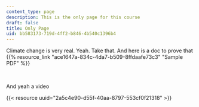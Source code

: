 ```yaml
---
content_type: page
description: This is the only page for this course
draft: false
title: Only Page
uid: bb583173-719d-4ff2-b846-4b540c1396b4
---
```

Climate change is very real. Yeah. Take that. And here is a doc to prove that {{% resource_link "ace1647a-834c-4da7-b509-8ffdaafe73c3" "Sample PDF" %}}

 

And yeah a video

{{< resource uuid="2a5c4e90-d55f-40aa-8797-553cf0f21318" >}}